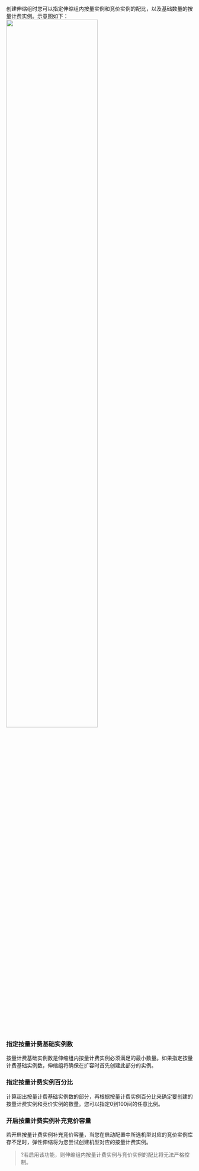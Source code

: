 创建伸缩组时您可以指定伸缩组内按量实例和竞价实例的配比，以及基础数量的按量计费实例。示意图如下：
<img src="https://main.qcloudimg.com/raw/424e235af953a076081ef05a9c6ebfd2.png" width="70%">

### 指定按量计费基础实例数
按量计费基础实例数是伸缩组内按量计费实例必须满足的最小数量。如果指定按量计费基础实例数，伸缩组将确保在扩容时首先创建此部分的实例。

### 指定按量计费实例百分比
计算超出按量计费基础实例数的部分，再根据按量计费实例百分比来确定要创建的按量计费实例和竞价实例的数量。您可以指定0到100间的任意比例。

### 开启按量计费实例补充竞价容量
若开启按量计费实例补充竞价容量，当您在启动配置中所选机型对应的竞价实例库存不足时，弹性伸缩将为您尝试创建机型对应的按量计费实例。
>?若启用该功能，则伸缩组内按量计费实例与竞价实例的配比将无法严格控制。
